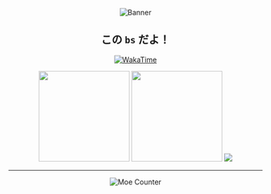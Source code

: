 <div align="center">

![Banner](https://i0.hdslb.com/bfs/archive/34319439f88f5c0794ee6985cd535fcb40ed28e0.png@3840w_360h_1c_90q.webp)

## この `bs` だよ！

[![WakaTime](https://wakatime.com/badge/user/b1ea68ff-35ad-48d6-aa5a-c0f1dfad4018.svg?style=flat-square)](https://wakatime.com/@bsdayo)

<picture>
  <source
    srcset="https://github-readme-stats.vercel.app/api?username=bsdayo&theme=github_dark&hide_border=true&rank_icon=percentile"
    media="(prefers-color-scheme: dark)"
    height="180px"
  />
  <source
    srcset="https://github-readme-stats.vercel.app/api?username=bsdayo&theme=github_light&hide_border=true&rank_icon=percentile"
    media="(prefers-color-scheme: light), (prefers-color-scheme: no-preference)"
    height="180px"
  />
  <img src="https://github-readme-stats.vercel.app/api?username=bsdayo&theme=github_light&hide_border=true&rank_icon=percentile" height="180px" />
</picture>
<picture>
  <source
    srcset="https://github-readme-stats.vercel.app/api/top-langs/?username=bsdayo&layout=compact&theme=github_dark&hide_border=true"
    media="(prefers-color-scheme: dark)"
    height="180px"
  />
  <source
    srcset="https://github-readme-stats.vercel.app/api/top-langs/?username=bsdayo&layout=compact&theme=github_light&hide_border=true"
    media="(prefers-color-scheme: light), (prefers-color-scheme: no-preference)"
    height="180px"
  />
  <img src="https://github-readme-stats.vercel.app/api/top-langs/?username=bsdayo&layout=compact&theme=github_light&hide_border=true" height="180px" />
</picture>

<picture>
  <source
    srcset="https://github-readme-activity-graph.vercel.app/graph?username=bsdayo&theme=github-dark&hide_border=true"
    media="(prefers-color-scheme: dark)"
  />
  <source
    srcset="https://github-readme-activity-graph.vercel.app/graph?username=bsdayo&theme=github-light&hide_border=true"
    media="(prefers-color-scheme: light), (prefers-color-scheme: no-preference)"
  />
  <img src="https://github-readme-activity-graph.vercel.app/graph?username=bsdayo&theme=github-light&hide_border=true" />
</picture>

---

![Moe Counter](https://count.getloli.com/get/@bsdayo?theme=rule34)

</div>
